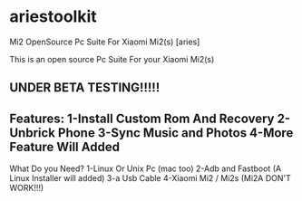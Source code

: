 ariestoolkit
============

Mi2 OpenSource Pc Suite For Xiaomi Mi2(s) [aries] 

This is an open source Pc Suite For your Xiaomi Mi2(s)

UNDER BETA TESTING!!!!!
--------------------------------------------------
Features:
1-Install Custom Rom And Recovery
2-Unbrick Phone
3-Sync Music and Photos
4-More Feature Will Added
-------------------------------------------------

What Do you Need?
1-Linux Or Unix Pc (mac too)
2-Adb and Fastboot (A Linux Installer will added)
3-a Usb Cable
4-Xiaomi Mi2 / Mi2s (Mi2A DON'T WORK!!!)
